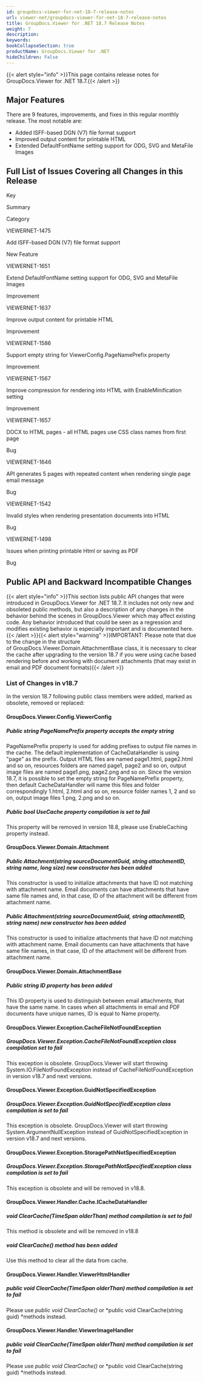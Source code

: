 ```yaml
---
id: groupdocs-viewer-for-net-18-7-release-notes
url: viewer-net/groupdocs-viewer-for-net-18-7-release-notes
title: GroupDocs.Viewer for .NET 18.7 Release Notes
weight: 7
description: 
keywords: 
bookCollapseSection: true
productName: GroupDocs.Viewer for .NET
hideChildren: False
---
```

{{< alert style="info" >}}This page contains release notes for GroupDocs.Viewer for .NET 18.7.{{< /alert >}}

## Major Features

There are 9 features, improvements, and fixes in this regular monthly release. The most notable are:

*   Added ISFF-based DGN (V7) file format support
*   Improved output content for printable HTML
*   Extended DefaultFontName setting support for ODG, SVG and MetaFile Images

## Full List of Issues Covering all Changes in this Release

Key

Summary

Category

VIEWERNET-1475

Add ISFF-based DGN (V7) file format support

New Feature

VIEWERNET-1651

Extend DefaultFontName setting support for ODG, SVG and MetaFile Images

Improvement

VIEWERNET-1637

Improve output content for printable HTML

Improvement

VIEWERNET-1586

Support empty string for ViewerConfig.PageNamePrefix property

Improvement

VIEWERNET-1567

Improve compression for rendering into HTML with EnableMinification setting

Improvement

VIEWERNET-1657

DOCX to HTML pages - all HTML pages use CSS class names from first page

Bug

VIEWERNET-1646

API generates 5 pages with repeated content when rendering single page email message

Bug

VIEWERNET-1542

Invalid styles when rendering presentation documents into HTML

Bug

VIEWERNET-1498

Issues when printing printable Html or saving as PDF

Bug

## Public API and Backward Incompatible Changes

{{< alert style="info" >}}This section lists public API changes that were introduced in GroupDocs.Viewer for .NET 18.7. It includes not only new and obsoleted public methods, but also a description of any changes in the behavior behind the scenes in GroupDocs.Viewer which may affect existing code. Any behavior introduced that could be seen as a regression and modifies existing behavior is especially important and is documented here.{{< /alert >}}{{< alert style="warning" >}}IMPORTANT: Please note that due to the change in the structure of GroupDocs.Viewer.Domain.AttachmentBase class, it is necessary to clear the cache after upgrading to the version 18.7 if you were using cache based rendering before and working with document attachments (that may exist in email and PDF document formats){{< /alert >}}

### List of Changes in v18.7

In the version 18.7 following public class members were added, marked as obsolete, removed or replaced:

#### GroupDocs.Viewer.Config.ViewerConfig

##### **Public string PageNamePrefix property accepts the empty string**

PageNamePrefix property is used for adding prefixes to output file names in the cache. The default implementation of CacheDataHandler is using "page" as the prefix. Output HTML files are named page1.html, page2.html and so on, resources folders are named page1, page2 and so on, output image files are named page1.png, page2.png and so on. Since the version 18.7, it is possible to set the empty string for PageNamePrefix property, then default CacheDataHandler will name this files and folder correspondingly 1.html, 2.html and so on, resource folder names 1, 2 and so on, output image files 1.png, 2.png and so on.

##### Public bool UseCache property compilation is set to fail

This property will be removed in version 18.8, please use EnableCaching property instead.

#### GroupDocs.Viewer.Domain.Attachment

##### Public Attachment(string sourceDocumentGuid, string attachmentID, string name, long size) new constructor has been added

This constructor is used to initialize attachments that have ID not matching with attachment name. Email documents can have attachments that have same file names and, in that case, ID of the attachment will be different from attachment name.

##### Public Attachment(string sourceDocumentGuid, string attachmentID, string name) new constructor has been added

This constructor is used to initialize attachments that have ID not matching with attachment name. Email documents can have attachments that have same file names, in that case, ID of the attachment will be different from attachment name.

#### GroupDocs.Viewer.Domain.AttachmentBase

##### Public string ID property has been added

This ID property is used to distinguish between email attachments, that have the same name. In cases when all attachments in email and PDF documents have unique names, ID is equal to Name property.

#### GroupDocs.Viewer.Exception.CacheFileNotFoundException

##### GroupDocs.Viewer.Exception.CacheFileNotFoundException class compilation set to fail

This exception is obsolete. GroupDocs.Viewer will start throwing System.IO.FileNotFoundException instead of CacheFileNotFoundException in version v18.7 and next versions.

#### GroupDocs.Viewer.Exception.GuidNotSpecifiedException

##### GroupDocs.Viewer.Exception.GuidNotSpecifiedException class compilation is set to fail

This exception is obsolete. GroupDocs.Viewer will start throwing System.ArgumentNullException instead of GuidNotSpecifiedException in version v18.7 and next versions.

#### GroupDocs.Viewer.Exception.StoragePathNotSpecifiedException

##### GroupDocs.Viewer.Exception.StoragePathNotSpecifiedException class compilation is set to fail

This exception is obsolete and will be removed in v18.8.

#### GroupDocs.Viewer.Handler.Cache.ICacheDataHandler

##### void ClearCache(TimeSpan olderThan) method compilation is set to fail

This method is obsolete and will be removed in v18.8

##### void ClearCache() method has been added

Use this method to clear all the data from cache.

#### GroupDocs.Viewer.Handler.ViewerHtmlHandler

##### public void ClearCache(TimeSpan olderThan) method compilation is set to fail 

Please use *public void ClearCache()* or *public void ClearCache(string guid) *methods instead.

#### GroupDocs.Viewer.Handler.ViewerImageHandler

##### public void ClearCache(TimeSpan olderThan) method compilation is set to fail 

Please use *public void ClearCache()* or *public void ClearCache(string guid) *methods instead.
